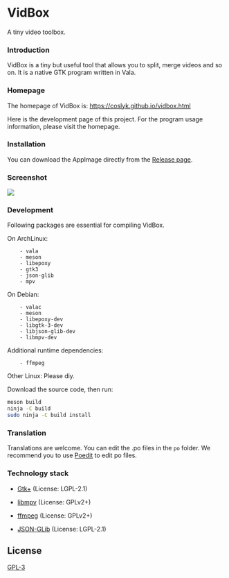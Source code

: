 # VidBox

A tiny video toolbox.

### Introduction

VidBox is a tiny but useful tool that allows you to split, merge videos and so on. It is a native GTK program written in Vala.

### Homepage

The homepage of VidBox is: https://coslyk.github.io/vidbox.html

Here is the development page of this project. For the program usage information, please visit the homepage.

### Installation

You can download the AppImage directly from the [Release page](https://github.com/coslyk/vidbox/releases/latest).

### Screenshot

![](https://coslyk.github.io/files/vidbox-dark.png)

### Development

Following packages are essential for compiling VidBox.

On ArchLinux:

```
    - vala
    - meson
    - libepoxy
    - gtk3
    - json-glib
    - mpv
```

On Debian:

```
    - valac
    - meson
    - libepoxy-dev
    - libgtk-3-dev
    - libjson-glib-dev
    - libmpv-dev
```

Additional runtime dependencies:
```
    - ffmpeg
```

Other Linux: Please diy.

Download the source code, then run:

```bash
meson build
ninja -C build
sudo ninja -C build install
```

### Translation

Translations are welcome. You can edit the .po files in the `po` folder. We recommend you to use [Poedit](https://poedit.net/) to edit po files.

### Technology stack

- [Gtk+](https://www.gtk.org/) (License: LGPL-2.1)

- [libmpv](https://mpv.io/) (License: GPLv2+)

- [ffmpeg](https://ffmpeg.org/) (License: GPLv2+)

- [JSON-GLib](https://gitlab.gnome.org/GNOME/json-glib) (License: LGPL-2.1)

## License

[GPL-3](https://github.com/coslyk/vidbox/blob/develop/LICENSE)